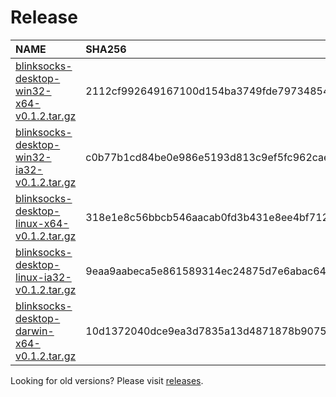 [//]: # (THIS IS AN AUTO-GENERATED FILE. DO NOT EDIT THIS FILE DIRECTLY.)

# Release

| NAME | SHA256 | SIZE |
| :--- | :----- | :--- |
| [blinksocks-desktop-win32-x64-v0.1.2.tar.gz] | 2112cf992649167100d154ba3749fde79734854e099948b6d866742d93280bb9 | 56.12 MB |
| [blinksocks-desktop-win32-ia32-v0.1.2.tar.gz] | c0b77b1cd84be0e986e5193d813c9ef5fc962caece1c37eea278afcecc85dde0 | 46.96 MB |
| [blinksocks-desktop-linux-x64-v0.1.2.tar.gz] | 318e1e8c56bbcb546aacab0fd3b431e8ee4bf7129bdf2ddd0145dabcc03e3ce0 | 53.42 MB |
| [blinksocks-desktop-linux-ia32-v0.1.2.tar.gz] | 9eaa9aabeca5e861589314ec24875d7e6abac64c7301a01d436608323f5bc397 | 54.48 MB |
| [blinksocks-desktop-darwin-x64-v0.1.2.tar.gz] | 10d1372040dce9ea3d7835a13d4871878b907554ee48c296cb7624c71f59ce82 | 49.55 MB |

Looking for old versions? Please visit [releases](https://github.com/blinksocks/blinksocks-desktop/releases).

[blinksocks-desktop-win32-x64-v0.1.2.tar.gz]: https://github.com/blinksocks/blinksocks-desktop/releases/download/v0.1.2/blinksocks-desktop-win32-x64-v0.1.2.tar.gz
[blinksocks-desktop-win32-ia32-v0.1.2.tar.gz]: https://github.com/blinksocks/blinksocks-desktop/releases/download/v0.1.2/blinksocks-desktop-win32-ia32-v0.1.2.tar.gz
[blinksocks-desktop-linux-x64-v0.1.2.tar.gz]: https://github.com/blinksocks/blinksocks-desktop/releases/download/v0.1.2/blinksocks-desktop-linux-x64-v0.1.2.tar.gz
[blinksocks-desktop-linux-ia32-v0.1.2.tar.gz]: https://github.com/blinksocks/blinksocks-desktop/releases/download/v0.1.2/blinksocks-desktop-linux-ia32-v0.1.2.tar.gz
[blinksocks-desktop-darwin-x64-v0.1.2.tar.gz]: https://github.com/blinksocks/blinksocks-desktop/releases/download/v0.1.2/blinksocks-desktop-darwin-x64-v0.1.2.tar.gz
